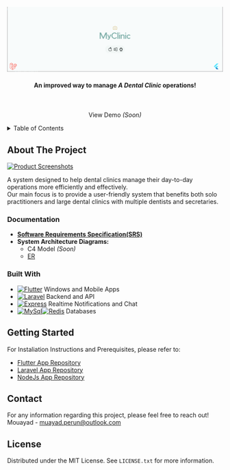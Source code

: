 

<!-- PROJECT LOGO -->
<br />
<div align="center">
  <img src="./Banner.PNG" alt="Banner">
  <p align="center">
   <h4> An improved way to manage <i>A Dental Clinic</i> operations!</h4>
    <br /> <br />
    View Demo <i>(Soon)</i>
  </p>
</div>



<!-- TABLE OF CONTENTS -->
<details>
  <summary>Table of Contents</summary>
  <ol>
    <li>
      <a href="#about-the-project">About The Project</a>
      <ul>
        <li><a href="#built-with">Built With</a></li>
      </ul>
      <ul>
        <li><a href="#documentation">Documentation</a></li>
      </ul>
    </li>
    <li><a href="#getting-started">Getting Started</a></li>
    <li><a href="#contact">Contact</a></li>
    <li><a href="#license">License</a></li>
  </ol>
</details>



<!-- ABOUT THE PROJECT -->
## About The Project

[![Product Screenshots][product-screenshot]](https://example.com)

A system designed to help dental clinics manage their day-to-day operations more efficiently and effectively.
<br/>
Our main focus is to provide a user-friendly system that benefits both solo practitioners and large dental clinics with multiple dentists and secretaries.


### Documentation 
* <b>[Software Requirements Specification(SRS)](https://docs.google.com/document/d/1W5xSjx-R9lCxBdTphEAd1NDj8JDbdyq2r8N_XN_ziWY/edit?usp=sharing)</b>
* <b>System Architecture Diagrams:</b>
  - C4 Model <i>(Soon)</i>
  - [ER](https://dbdiagram.io/d/63efdadb296d97641d81dc80)

### Built With

* [![Flutter][Flutter]][Flutter-url] Windows and Mobile Apps
* [![Laravel][Laravel.com]][Laravel-url] Backend and API
* [![Express][Express]][Express-url] Realtime Notifications and Chat
* [![MySql][MySql]][MySql-url][![Redis][Redis]][Redis-url] Databases

<!-- GETTING STARTED -->
## Getting Started

For Instaliation Instructions and Prerequisites, please refer to:
* [Flutter App Repository](https://github.com/DMouayad/my_clinic_flutter-demo)
* [Laravel App Repository](https://github.com/DMouayad/my_clinic_laravel)
* [NodeJs App Repository](https://github.com/DMouayad/my_clinic_expressJs)



<!-- CONTACT -->
## Contact

For any information regarding this project, please feel free to reach out!
<br/>
Mouayad - muayad.perun@outlook.com

<!-- LICENSE -->
## License

Distributed under the MIT License. See `LICENSE.txt` for more information.

<!-- MARKDOWN LINKS & IMAGES -->
<!-- https://www.markdownguide.org/basic-syntax/#reference-style-links -->
[contributors-shield]: https://img.shields.io/github/contributors/othneildrew/Best-README-Template.svg?style=for-the-badge
[contributors-url]: https://github.com/othneildrew/Best-README-Template/graphs/contributors
[forks-shield]: https://img.shields.io/github/forks/othneildrew/Best-README-Template.svg?style=for-the-badge
[forks-url]: https://github.com/othneildrew/Best-README-Template/network/members
[stars-shield]: https://img.shields.io/github/stars/othneildrew/Best-README-Template.svg?style=for-the-badge
[stars-url]: https://github.com/othneildrew/Best-README-Template/stargazers
[issues-shield]: https://img.shields.io/github/issues/othneildrew/Best-README-Template.svg?style=for-the-badge
[issues-url]: https://github.com/othneildrew/Best-README-Template/issues
[license-shield]: https://img.shields.io/github/license/othneildrew/Best-README-Template.svg?style=for-the-badge
[license-url]: https://github.com/othneildrew/Best-README-Template/blob/master/LICENSE.txt
[linkedin-shield]: https://img.shields.io/badge/-LinkedIn-black.svg?style=for-the-badge&logo=linkedin&colorB=555
[linkedin-url]: https://linkedin.com/in/othneildrew
[product-screenshot]: images/screenshot.png
[Laravel.com]: https://img.shields.io/badge/Laravel-FF2D20?style=for-the-badge&logo=laravel&logoColor=white
[Flutter]: https://img.shields.io/badge/Flutter-02569B?style=for-the-badge&logo=flutter&logoColor=white
[Express]: https://img.shields.io/badge/Express.js-404D59?style=for-the-badge
[NodeJs]: https://img.shields.io/badge/Node.js-43853D?style=for-the-badge&logo=node.js&logoColor=white
[TypeScript]: https://img.shields.io/badge/TypeScript-007ACC?style=for-the-badge&logo=typescript&logoColor=white
[MySql]: https://img.shields.io/badge/MySQL-00000F?style=for-the-badge&logo=mysql&logoColor=white
[Redis]: https://img.shields.io/badge/redis-%23DD0031.svg?&style=for-the-badge&logo=redis&logoColor=white
[MySql-url]: https://www.mysql.com/
[Flutter-url]: https://flutter.dev/
[Laravel-url]: https://laravel.com
[Express-url]: https://expressjs.com/
[Redis-url]: https://redis.io/

